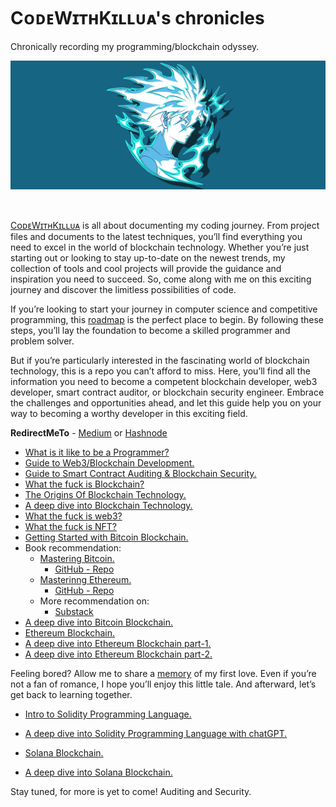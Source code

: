 # CᴏᴅᴇWɪᴛʜKɪʟʟᴜᴀ's chronicles
Chronically recording my programming/blockchain odyssey.
<br/>
<p align="center">
<a href="https://0xhriday.substack.com/" target="_blank">
<img src="./img/killua%20zoldyck.png" width="1000" alt="CᴏᴅᴇWɪᴛʜKɪʟʟᴜᴀ's chronicles">
</a>
</p>
<br/>

[CᴏᴅᴇWɪᴛʜKɪʟʟᴜᴀ](https://www.linkedin.com/company/codewithkillua) is all about documenting my coding journey. From project files and documents to the latest techniques, you’ll find everything you need to excel in the world of blockchain technology. Whether you’re just starting out or looking to stay up-to-date on the newest trends, my collection of tools and cool projects will provide the guidance and inspiration you need to succeed. So, come along with me on this exciting journey and discover the limitless possibilities of code.

If you’re looking to start your journey in computer science and competitive programming, this [roadmap](https://0xhriday.medium.com/ultimate-guide-to-computer-science-and-competitive-programming-b53802473666) is the perfect place to begin. By following these steps, you’ll lay the foundation to become a skilled programmer and problem solver.

But if you’re particularly interested in the fascinating world of blockchain technology, this is a repo you can’t afford to miss. Here, you’ll find all the information you need to become a competent blockchain developer, web3 developer, smart contract auditor, or blockchain security engineer. Embrace the challenges and opportunities ahead, and let this guide help you on your way to becoming a worthy developer in this exciting field.

<b>RedirectMeTo</b> - [Medium](https://0xhriday.medium.com/c%E1%B4%8F%E1%B4%85%E1%B4%87w%C9%AA%E1%B4%9B%CA%9Ck%C9%AA%CA%9F%CA%9F%E1%B4%9C%E1%B4%80s-chronicles-47a095231f04)  or [Hashnode](https://codewithkillua.hashnode.dev/cwks-chronicles)

-   [What is it like to be a Programmer?](https://0xhriday.medium.com/what-is-it-like-being-a-programmer-6851367138a6)
-   [Guide to Web3/Blockchain Development.](https://0xhriday.medium.com/ultimate-roadmap-to-blockchain-development-table-of-contents-ed1adc1e250c)
-   [Guide to Smart Contract Auditing & Blockchain Security.](https://0xhriday.medium.com/getting-started-with-blockchain-security-beginners-to-advanced-c68760e304cd)
-   [What the fuck is Blockchain?](https://codewithkillua.hashnode.dev/what-is-blockchain)
-   [The Origins Of Blockchain Technology.](https://codewithkillua.hashnode.dev/the-origins-of-blockchain-technology)
-   [A deep dive into Blockchain Technology.](https://codewithkillua.hashnode.dev/a-deep-dive-into-blockchain-technology)
-   [What the fuck is web3?](https://0xhriday.substack.com/p/what-the-fuck-is-web3)
-   [What the fuck is NFT?](https://0xhriday.substack.com/p/what-the-fuck-is-nft)
-   [Getting Started with Bitcoin Blockchain.](https://0xhriday.substack.com/p/bitcoin-in-a-nutshell)
-   Book recommendation:
    -   [Mastering Bitcoin.](https://0xhriday.substack.com/p/mastering-bitcoin)
        -   [GitHub - Repo](https://github.com/bitcoinbook/bitcoinbook)
    -   [Masterinng Ethereum.](https://0xhriday.substack.com/p/mastering-ethereum)
        -   [GitHub - Repo](https://github.com/ethereumbook/ethereumbook)
    -   More recommendation on:
        -   [Substack](https://0xhriday.substack.com)
-   [A deep dive into Bitcoin Blockchain.](https://codewithkillua.hashnode.dev/understanding-bitcoin-blockchain)
-   [Ethereum Blockchain.](https://0xhriday.medium.com/ethereum-in-a-nutshell-c04a2ed3ede0)
-   [A deep dive into Ethereum Blockchain part-1.](https://codewithkillua.hashnode.dev/understanding-ethereum-blockchain)
-   [A deep dive into Ethereum Blockchain part-2.](https://codewithkillua.hashnode.dev/understanding-ethereum-blockchain-part-2)

Feeling bored? Allow me to share a [memory](https://0xhriday.substack.com/p/first-love-memory) of my first love. Even if you’re not a fan of romance, I hope you’ll enjoy this little tale. And afterward, let’s get back to learning together.

-   [Intro to Solidity Programming Language.](https://0xhriday.medium.com/solidity-in-a-nutshell-fc38752e7632)
-   [A deep dive into Solidity Programming Language with chatGPT.](https://codewithkillua.hashnode.dev/understanding-solidity)

-   [Solana Blockchain.](https://0xhriday.medium.com/solana-in-a-nutshell-9f3ba2f183ee)
-   [A deep dive into Solana Blockchain.](https://codewithkillua.hashnode.dev/understanding-solana-blockchain)


Stay tuned, for more is yet to come! Auditing and Security.
